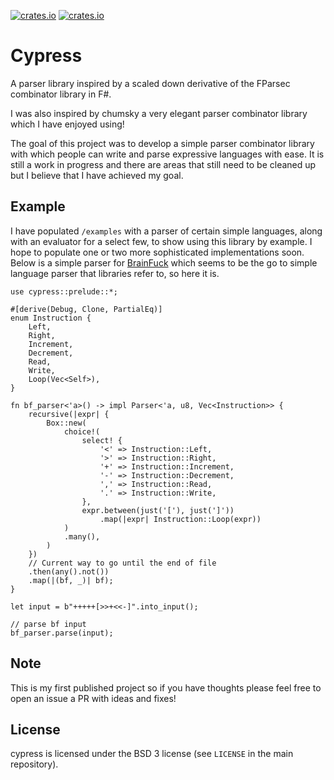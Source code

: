 [![crates.io](https://img.shields.io/crates/v/cypress.svg)](https://crates.io/crates/cypress)
[![crates.io](https://docs.rs/cypress/badge.svg)](https://docs.rs/cypress)

# Cypress

A parser library inspired by a scaled down derivative of the FParsec combinator library in F#.

I was also inspired by chumsky a very elegant parser combinator library which I have enjoyed using!

The goal of this project was to develop a simple parser combinator library with which people can write and parse expressive languages with ease. It is still a work in progress and there are areas that still need to be cleaned up but I believe that I have achieved my goal.

## Example

I have populated `/examples` with a parser of certain simple languages, along with an evaluator for a select few, to show using this library by example. I hope to populate one or two more sophisticated implementations soon. Below is a simple parser for [BrainFuck](https://gist.github.com/roachhd/dce54bec8ba55fb17d3a) which seems to be the go to simple language parser that libraries refer to, so here it is.

```rust,ignore
use cypress::prelude::*;

#[derive(Debug, Clone, PartialEq)]
enum Instruction {
    Left,
    Right,
    Increment,
    Decrement,
    Read,
    Write,
    Loop(Vec<Self>),
}

fn bf_parser<'a>() -> impl Parser<'a, u8, Vec<Instruction>> {
    recursive(|expr| {
        Box::new(
            choice!(
                select! {
                    '<' => Instruction::Left,
                    '>' => Instruction::Right,
                    '+' => Instruction::Increment,
                    '-' => Instruction::Decrement,
                    ',' => Instruction::Read,
                    '.' => Instruction::Write,
                },
                expr.between(just('['), just(']'))
                    .map(|expr| Instruction::Loop(expr))
            )
            .many(),
        )
    })
    // Current way to go until the end of file
    .then(any().not())
    .map(|(bf, _)| bf);
}

let input = b"+++++[>>+<<-]".into_input();

// parse bf input
bf_parser.parse(input);
```

## Note

This is my first published project so if you have thoughts please feel free to open an issue a PR with ideas and fixes!

## License

cypress is licensed under the BSD 3 license (see `LICENSE` in the main repository).
